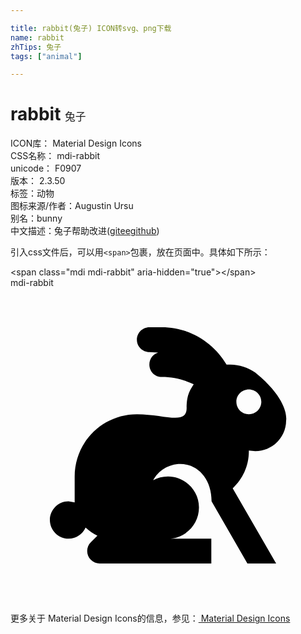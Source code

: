 ```yaml
---

title: rabbit(兔子) ICON转svg、png下载
name: rabbit
zhTips: 兔子
tags: ["animal"]

---
```


# rabbit  <small style="font-size: 60%;font-weight: 100">兔子</small>


<div class="detail-page">
<p>
<span>
ICON库：
<span class="badge-secondary badge">Material Design Icons</span> 
</span>
<br/>
<span>
CSS名称：
<span class="badge-secondary badge">mdi-rabbit</span> 
</span>
<br/>
<span>
unicode：
<span class="badge-secondary badge">F0907</span> 
<copy-btn content='F0907' btn-title=""></copy-btn>
<copy-btn :content='String.fromCodePoint(parseInt("F0907", 16))' btn-title="复制U"></copy-btn>
</span>
<br/>
<span>
版本：
<span class="badge-secondary badge">2.3.50</span> 
</span><br/><span>标签：<span class="badge-light badge"><router-link to="/tags/animal.html">动物</router-link></span></span>
<br/>
<span>图标来源/作者：<span class="badge-light badge">Augustin Ursu</span></span> 
<br/>
<span>别名：<span class="badge-light badge">bunny</span></span><br/><span class="zh-detail">中文描述：<span class="badge-primary badge">兔子</span><span class="help-link"><span>帮助改进</span>(<a href="https://gitee.com/liuwave/icon-helper/edit/master/json/material/rabbit.json" target="_blank" rel="noopener noreferrer">gitee</a><a href="https://github.com/liuwave/icon-helper/edit/master/json/material/rabbit.json" target="_blank" rel="noopener noreferrer">github</a></span>)</span><br/>
</p>
</div>
<div class="alert alert-dark">
  <i class="mdi mdi-rabbit mdi-48px"></i>
  <i class="mdi mdi-rabbit mdi-36px"></i>
  <i class="mdi mdi-rabbit mdi-24px"></i>
  <i class="mdi mdi-rabbit mdi-18px"></i>
</div>
<div>
  <p>引入css文件后，可以用<code>&lt;span&gt;</code>包裹，放在页面中。具体如下所示：    
  </p>
  <div class="alert alert-primary" style="font-size: 14px">
    &lt;span class="mdi mdi-rabbit" aria-hidden="true"&gt;&lt;/span&gt;
    <copy-btn content='<span class="mdi mdi-rabbit" aria-hidden="true"></span>'></copy-btn>
  </div>
  <div class="alert alert-secondary">
    <i class="mdi mdi-rabbit"
    style="font-size: 24px"
    aria-hidden="true"></i> mdi-rabbit
    <copy-btn content="mdi-rabbit" btn-title="复制图标名称"></copy-btn>
  </div>
</div>
<div id="svg" class="svg-wrap">
<svg xmlns="http://www.w3.org/2000/svg" viewBox="0 0 24 24"><path d="M18.05,21L15.32,16.26C15.32,14.53 14.25,13.42 12.95,13.42C12.05,13.42 11.27,13.92 10.87,14.66C11.2,14.47 11.59,14.37 12,14.37C13.3,14.37 14.36,15.43 14.36,16.73C14.36,18.04 13.31,19.11 12,19.11H15.3V21H6.79C6.55,21 6.3,20.91 6.12,20.72C5.75,20.35 5.75,19.75 6.12,19.38V19.38L6.62,18.88C6.28,18.73 6,18.5 5.72,18.26C5.5,18.76 5,19.11 4.42,19.11C3.64,19.11 3,18.47 3,17.68C3,16.9 3.64,16.26 4.42,16.26L4.89,16.34V14.37C4.89,11.75 7,9.63 9.63,9.63H9.65C11.77,9.64 13.42,10.47 13.42,9.16C13.42,8.23 13.62,7.86 13.96,7.34C13.23,7 12.4,6.79 11.53,6.79C11,6.79 10.58,6.37 10.58,5.84C10.58,5.41 10.86,5.05 11.25,4.93L10.58,4.89C10.06,4.89 9.63,4.47 9.63,3.95C9.63,3.42 10.06,3 10.58,3H11.53C13.63,3 15.47,4.15 16.46,5.85L16.74,5.84C17.45,5.84 18.11,6.07 18.65,6.45L19.1,6.83C21.27,8.78 21,10.1 21,10.11C21,11.39 19.94,12.44 18.65,12.44L18.16,12.39V12.47C18.16,13.58 17.68,14.57 16.93,15.27L20.24,21H18.05M18.16,7.74C17.63,7.74 17.21,8.16 17.21,8.68C17.21,9.21 17.63,9.63 18.16,9.63C18.68,9.63 19.11,9.21 19.11,8.68C19.11,8.16 18.68,7.74 18.16,7.74Z" /></svg>
</div>
<detail full-name='mdi-rabbit'></detail>
    
<div><p>更多关于 Material Design Icons的信息，参见：<a target="_blank" href="https://iconhelper.cn/material.html"> Material Design Icons</a>
</p></div>
